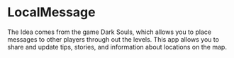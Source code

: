 LocalMessage
============

The Idea comes from the game Dark Souls, which allows you to place messages to other players through out the levels.  This app allows you to share and update tips, stories, and information about locations on the map.
